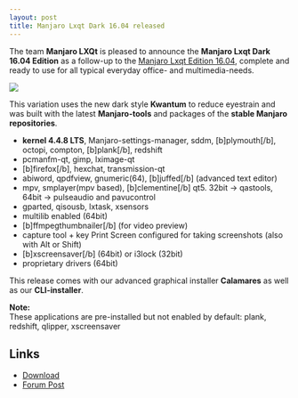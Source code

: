 ```yaml
---
layout: post
title: Manjaro Lxqt Dark 16.04 released
---
```


The team **Manjaro LXQt** is pleased to announce the **Manjaro Lxqt Dark 16.04 Edition** as a follow-up to the [Manjaro Lxqt Edition 16.04](http://manjaro.github.io/Manjaro-Lxqt-16.04-released/), complete and ready to use for all typical everyday office- and multimedia-needs.  

<img src="https://manjaro.github.io/images/manjaro-lxqt-dark-16.04.jpg">

This variation uses the new dark style **Kwantum** to reduce eyestrain and was built with the latest **Manjaro-tools** and packages of the **stable Manjaro repositories**.

* **kernel 4.4.8 LTS**, Manjaro-settings-manager, sddm, [b]plymouth[/b], octopi, compton, [b]plank[/b], redshift
* pcmanfm-qt, gimp, lximage-qt
* [b]firefox[/b], hexchat, transmission-qt
* abiword, qpdfview, gnumeric(64), [b]juffed[/b] (advanced text editor)
* mpv, smplayer(mpv based), [b]clementine[/b] qt5. 32bit -> qastools, 64bit -> pulseaudio and pavucontrol
* gparted, qisousb, lxtask, xsensors
* multilib enabled (64bit)
* [b]ffmpegthumbnailer[/b] (for video preview)
* capture tool + key Print Screen configured for taking screenshots (also with Alt or Shift)
* [b]xscreensaver[/b] (64bit) or i3lock (32bit)
* proprietary drivers (64bit)

This release comes with our advanced graphical installer **Calamares** as well as our **CLI-installer**. 

**Note:**  
These applications are pre-installed but not enabled by default: plank, redshift, qlipper, xscreensaver

## Links

* [Download](https://sourceforge.net/projects/manjarolinux/files/community/LXQT/2016.04/)
* [Forum Post](https://forum.manjaro.org/index.php?topic=33423.msg273424#msg273424)
